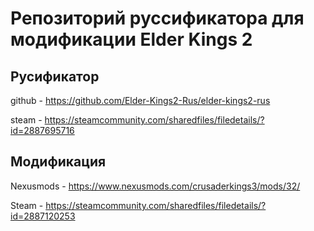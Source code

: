 # Репозиторий руссификатора для модификации Elder Kings 2

## Русификатор
github - https://github.com/Elder-Kings2-Rus/elder-kings2-rus

steam - https://steamcommunity.com/sharedfiles/filedetails/?id=2887695716

## Модификация
Nexusmods - https://www.nexusmods.com/crusaderkings3/mods/32/

Steam - https://steamcommunity.com/sharedfiles/filedetails/?id=2887120253
